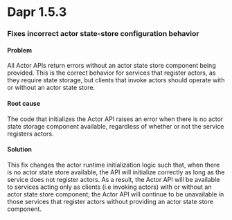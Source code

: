 # Dapr 1.5.3

### Fixes incorrect actor state-store configuration behavior

#### Problem

All Actor APIs return errors without an actor state store component being provided. This is the correct behavior for services that register actors, as they require state storage, but clients that invoke actors should operate with or without an actor state store. 

#### Root cause

The code that initializes the Actor API raises an error when there is no actor state storage component available, regardless of whether or not the service
registers actors. 

#### Solution

This fix changes the actor runtime initialization logic such that, when there is no actor state store available, the API will initialize correctly as long as the service does not register actors. As a result, the Actor API will be available to services acting only as clients (i.e invoking actors) with or without an actor state store component; the Actor API will continue to be unavailable in those services that register actors without providing an actor state store component.
